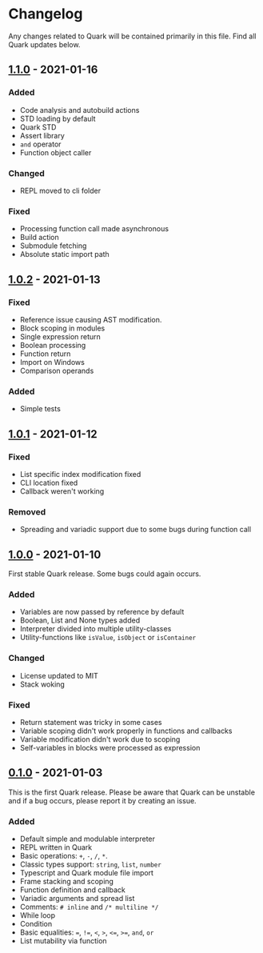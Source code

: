 # Changelog
Any changes related to Quark will be contained primarily in this file. Find all Quark updates below.

## [1.1.0]() - 2021-01-16

### Added
- Code analysis and autobuild actions
- STD loading by default
- Quark STD
- Assert library
- `and` operator
- Function object caller

### Changed
- REPL moved to cli folder

### Fixed
- Processing function call made asynchronous
- Build action
- Submodule fetching
- Absolute static import path

## [1.0.2]() - 2021-01-13

### Fixed
- Reference issue causing AST modification.
- Block scoping in modules
- Single expression return
- Boolean processing
- Function return
- Import on Windows
- Comparison operands

### Added
- Simple tests

## [1.0.1]() - 2021-01-12

### Fixed
- List specific index modification fixed
- CLI location fixed
- Callback weren't working

### Removed
- Spreading and variadic support due to some bugs during function call

## [1.0.0]() - 2021-01-10
First stable Quark release. Some bugs could again occurs.

### Added
- Variables are now passed by reference by default
- Boolean, List and None types added
- Interpreter divided into multiple utility-classes
- Utility-functions like `isValue`, `isObject` or `isContainer`

### Changed
- License updated to MIT
- Stack woking

### Fixed
- Return statement was tricky in some cases
- Variable scoping didn't work properly in functions and callbacks
- Variable modification didn't work due to scoping
- Self-variables in blocks were processed as expression

## [0.1.0]() - 2021-01-03
This is the first Quark release. Please be aware that Quark can be unstable and if a bug occurs, please report it by creating an issue.

### Added
- Default simple and modulable interpreter
- REPL written in Quark
- Basic operations: `+`, `-`, `/`, `*`.
- Classic types support: `string`, `list`, `number`
- Typescript and Quark module file import
- Frame stacking and scoping
- Function definition and callback
- Variadic arguments and spread list
- Comments: `# inline` and `/* multiline */`
- While loop
- Condition
- Basic equalities: `=`, `!=`, `<`, `>`, `<=`, `>=`, `and`, `or`
- List mutability via function

